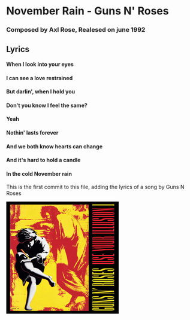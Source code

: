 # November Rain - Guns N' Roses
### Composed by Axl Rose, Realesed on june 1992

## Lyrics

#### When I look into your eyes
#### I can see a love restrained
#### But darlin', when I hold you
#### Don't you know I feel the same?
#### Yeah
#### Nothin' lasts forever
#### And we both know hearts can change
#### And it's hard to hold a candle
#### In the cold November rain

This is the first commit to this file, adding the lyrics of a song by Guns N Roses

![Image of cover album](https://github.com/cstovar/skills-communicate-using-markdown/blob/main/GnR--UseYourIllusion1.jpg)


